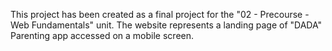 This project has been created as a final project for the "02 - Precourse - Web Fundamentals" unit.
The website represents a landing page of "DADA" Parenting app accessed on a mobile screen.